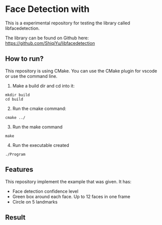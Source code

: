 # Face Detection with 

This is a experimental repository for testing the library called libfacedetection.

The library can be found on Github here: 
https://github.com/ShiqiYu/libfacedetection 


## How to run?

This repository is using CMake. You can use the CMake plugin for vscode or use the command line.

1. Make a build dir and cd into it: 
```terminal
mkdir build
cd build
```
2. Run the cmake command:
```terminal
cmake ../
```
3. Run the make command
```terminal
make
```
4. Run the executable created
```terminal
./Program
```


## Features

This repository implement the example that was given. It has:

- Face detection confidence level
- Green box around each face. Up to 12 faces in one frame
- Circle on 5 landmarks 


## Result 

